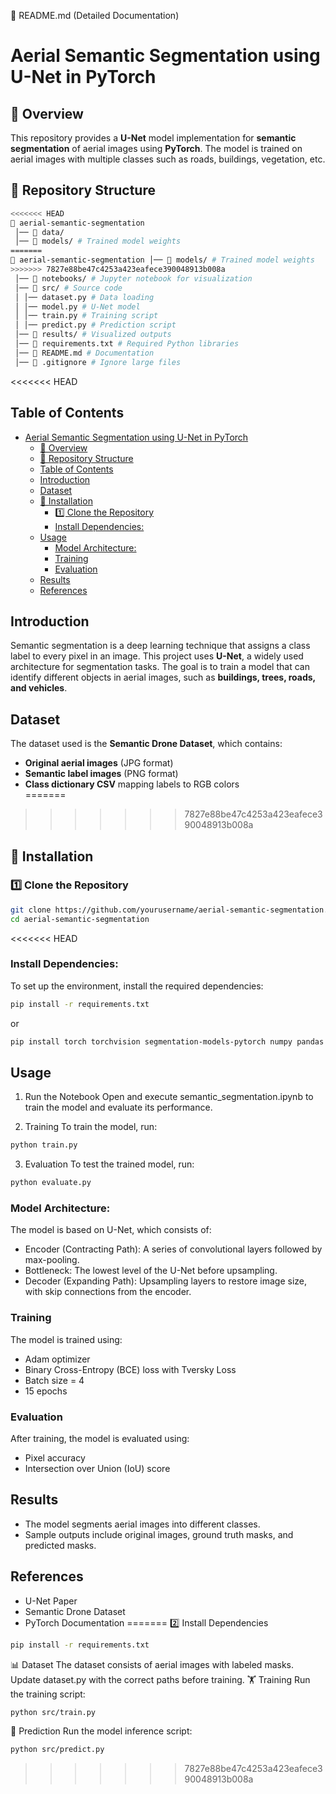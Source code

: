 📜 README.md (Detailed Documentation)

# Aerial Semantic Segmentation using U-Net in PyTorch

## 📌 Overview
This repository provides a **U-Net** model implementation for **semantic segmentation** of aerial images using **PyTorch**. The model is trained on aerial images with multiple classes such as roads, buildings, vegetation, etc.

## 📂 Repository Structure
```bash 
<<<<<<< HEAD
📂 aerial-semantic-segmentation 
 │── 📂 data/
 │── 📂 models/ # Trained model weights
=======
📂 aerial-semantic-segmentation │── 📂 models/ # Trained model weights
>>>>>>> 7827e88be47c4253a423eafece390048913b008a
 │── 📂 notebooks/ # Jupyter notebook for visualization
 │── 📂 src/ # Source code
 │ │── dataset.py # Data loading
 │ │── model.py # U-Net model
 │ │── train.py # Training script
 │ │── predict.py # Prediction script
 │── 📂 results/ # Visualized outputs
 │── 📜 requirements.txt # Required Python libraries
 │── 📜 README.md # Documentation
 │── 📜 .gitignore # Ignore large files
```
<<<<<<< HEAD

## Table of Contents  
- [Aerial Semantic Segmentation using U-Net in PyTorch](#aerial-semantic-segmentation-using-u-net-in-pytorch)
  - [📌 Overview](#-overview)
  - [📂 Repository Structure](#-repository-structure)
  - [Table of Contents](#table-of-contents)
  - [Introduction](#introduction)
  - [Dataset](#dataset)
  - [🚀 Installation](#-installation)
    - [1️⃣ Clone the Repository](#1️⃣-clone-the-repository)
    - [Install Dependencies:](#install-dependencies)
  - [Usage](#usage)
    - [Model Architecture:](#model-architecture)
    - [Training](#training)
    - [Evaluation](#evaluation)
  - [Results](#results)
  - [References](#references)


## Introduction  
Semantic segmentation is a deep learning technique that assigns a class label to every pixel in an image. This project uses **U-Net**, a widely used architecture for segmentation tasks. The goal is to train a model that can identify different objects in aerial images, such as **buildings, trees, roads, and vehicles**.

## Dataset  
The dataset used is the **Semantic Drone Dataset**, which contains:  
- **Original aerial images** (JPG format)  
- **Semantic label images** (PNG format)  
- **Class dictionary CSV** mapping labels to RGB colors  
=======
>>>>>>> 7827e88be47c4253a423eafece390048913b008a

## 🚀 Installation
### 1️⃣ Clone the Repository
```bash
git clone https://github.com/yourusername/aerial-semantic-segmentation.git
cd aerial-semantic-segmentation
```

<<<<<<< HEAD
### Install Dependencies:
To set up the environment, install the required dependencies:
```bash
pip install -r requirements.txt
```
or 
```bash
pip install torch torchvision segmentation-models-pytorch numpy pandas matplotlib opencv-python
```

## Usage
1. Run the Notebook
Open and execute semantic_segmentation.ipynb to train the model and evaluate its performance.

2. Training
To train the model, run:
```bash
python train.py
```

3. Evaluation
To test the trained model, run:
```bash
python evaluate.py
```

### Model Architecture:
The model is based on U-Net, which consists of:
- Encoder (Contracting Path): A series of convolutional layers followed by max-pooling.
- Bottleneck: The lowest level of the U-Net before upsampling.
- Decoder (Expanding Path): Upsampling layers to restore image size, with skip connections from the encoder.


### Training
The model is trained using:
- Adam optimizer
- Binary Cross-Entropy (BCE) loss with Tversky Loss
- Batch size = 4
- 15 epochs

### Evaluation
After training, the model is evaluated using:
- Pixel accuracy
- Intersection over Union (IoU) score

## Results
- The model segments aerial images into different classes.
- Sample outputs include original images, ground truth masks, and predicted masks.


## References
- U-Net Paper
- Semantic Drone Dataset
- PyTorch Documentation
=======
2️⃣ Install Dependencies
```bash
pip install -r requirements.txt
```

📊 Dataset
The dataset consists of aerial images with labeled masks. Update dataset.py with the correct paths before training.
🏋️ Training
Run the training script:
```bash
python src/train.py
```

🎯 Prediction
Run the model inference script:
```bash
python src/predict.py
```
>>>>>>> 7827e88be47c4253a423eafece390048913b008a

